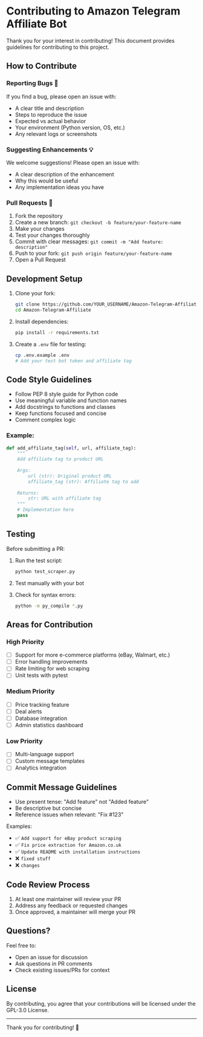 # Contributing to Amazon Telegram Affiliate Bot

Thank you for your interest in contributing! This document provides guidelines for contributing to this project.

## How to Contribute

### Reporting Bugs 🐛

If you find a bug, please open an issue with:
- A clear title and description
- Steps to reproduce the issue
- Expected vs actual behavior
- Your environment (Python version, OS, etc.)
- Any relevant logs or screenshots

### Suggesting Enhancements 💡

We welcome suggestions! Please open an issue with:
- A clear description of the enhancement
- Why this would be useful
- Any implementation ideas you have

### Pull Requests 🔧

1. Fork the repository
2. Create a new branch: `git checkout -b feature/your-feature-name`
3. Make your changes
4. Test your changes thoroughly
5. Commit with clear messages: `git commit -m "Add feature: description"`
6. Push to your fork: `git push origin feature/your-feature-name`
7. Open a Pull Request

## Development Setup

1. Clone your fork:
   ```bash
   git clone https://github.com/YOUR_USERNAME/Amazon-Telegram-Affiliate.git
   cd Amazon-Telegram-Affiliate
   ```

2. Install dependencies:
   ```bash
   pip install -r requirements.txt
   ```

3. Create a `.env` file for testing:
   ```bash
   cp .env.example .env
   # Add your test bot token and affiliate tag
   ```

## Code Style Guidelines

- Follow PEP 8 style guide for Python code
- Use meaningful variable and function names
- Add docstrings to functions and classes
- Keep functions focused and concise
- Comment complex logic

### Example:

```python
def add_affiliate_tag(self, url, affiliate_tag):
    """
    Add affiliate tag to product URL
    
    Args:
        url (str): Original product URL
        affiliate_tag (str): Affiliate tag to add
        
    Returns:
        str: URL with affiliate tag
    """
    # Implementation here
    pass
```

## Testing

Before submitting a PR:

1. Run the test script:
   ```bash
   python test_scraper.py
   ```

2. Test manually with your bot
3. Check for syntax errors:
   ```bash
   python -m py_compile *.py
   ```

## Areas for Contribution

### High Priority
- [ ] Support for more e-commerce platforms (eBay, Walmart, etc.)
- [ ] Error handling improvements
- [ ] Rate limiting for web scraping
- [ ] Unit tests with pytest

### Medium Priority
- [ ] Price tracking feature
- [ ] Deal alerts
- [ ] Database integration
- [ ] Admin statistics dashboard

### Low Priority
- [ ] Multi-language support
- [ ] Custom message templates
- [ ] Analytics integration

## Commit Message Guidelines

- Use present tense: "Add feature" not "Added feature"
- Be descriptive but concise
- Reference issues when relevant: "Fix #123"

Examples:
- ✅ `Add support for eBay product scraping`
- ✅ `Fix price extraction for Amazon.co.uk`
- ✅ `Update README with installation instructions`
- ❌ `fixed stuff`
- ❌ `changes`

## Code Review Process

1. At least one maintainer will review your PR
2. Address any feedback or requested changes
3. Once approved, a maintainer will merge your PR

## Questions?

Feel free to:
- Open an issue for discussion
- Ask questions in PR comments
- Check existing issues/PRs for context

## License

By contributing, you agree that your contributions will be licensed under the GPL-3.0 License.

---

Thank you for contributing! 🎉
